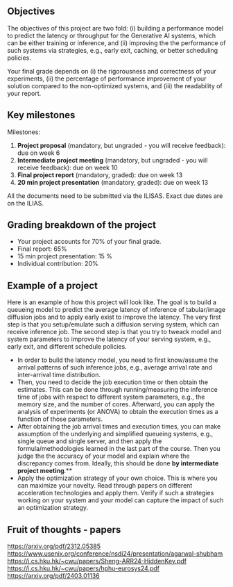 

## Objectives

The objectives of this project are two fold: (i) building a performance model to predict the latency or throughput for the Generative AI systems, which can be either training or inference, and (ii) improving the the performance of such systems via strategies, e.g., early exit, caching, or better scheduling policies. 



 Your final grade depends on (i) the rigorousness and correctness of your experiments, (ii) the percentage of performance improvement of your solution compared to the non-optimized systems, and  (iii) the readability of your report.



## Key milestones

Milestones:

1. **Project proposal** (mandatory, but ungraded - you will receive feedback): due on week 6
2. **Intermediate project meeting** (mandatory, but ungraded - you will receive feedback): due on week 10
3. **Final project report** (mandatory, graded): due on week 13
4. **20 min project presentation** (mandatory, graded): due on week 13

All the documents need to be submitted via the ILISAS. Exact due dates are on the ILIAS.

## Grading breakdown of the project
- Your project accounts for 70% of your final grade.
- Final report: 65%
- 15 min project presentation: 15 %
- Individual contribution: 20%

## Example of a project

Here is an example of how this project will look like. The goal is to build a queueing model to predict the average latency of inference of tabular/image diffusion jobs and to apply early exist to improve the latency. The very first step is that you setup/emulate such a diffusion serving system, which can receive inference job. The second step is that you try to tweack model and system parameters to improve the latency of your serving system, e.g., early exit, and different schedule policies. 
-  In order to build the latency model, you need to first know/assume the arrival patterns of such inference jobs, e.g., average arrival rate and inter-arrival time distribution. 
-  Then, you need to decide the job execution time or then obtain the estimates. This can be done through running/measuring the inference time of jobs with respect to different system parameters, e.g., the memory size, and the number of cores.  Afterward, you can apply the analysis of experiments (or ANOVA) to obtain the execution times as a function of those parameters.
-   After obtaining the job arrival times and execution times, you can make assumption of the underlying and simplified queueing systems, e.g., single queue and single server, and then apply the formula/methodologies learned in the last part of the course. Then you judge the the accuracy of your model and explain where the discrepancy comes from. Ideally, this should be done **by intermediate project meeting**.**
-  Apply the optimization strategy of your own choice. This is where you can maximize your novelty. Read through papers on different acceleration technologies and apply them. Verify if such a strategies working on your system and your model can capture the impact of such an optimization strategy. 
 
## Fruit of thoughts - papers

https://arxiv.org/pdf/2312.05385
https://www.usenix.org/conference/nsdi24/presentation/agarwal-shubham
https://i.cs.hku.hk/~cwu/papers/Sheng-ARR24-HiddenKey.pdf
https://i.cs.hku.hk/~cwu/papers/hphu-eurosys24.pdf
https://arxiv.org/pdf/2403.01136